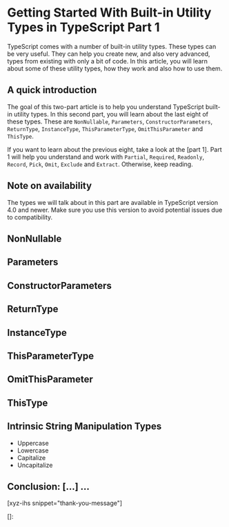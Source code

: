 # Getting Started With Built-in Utility Types in TypeScript Part 1

TypeScript comes with a number of built-in utility types. These types can be very useful. They can help you create new, and also very advanced, types from existing with only a bit of code. In this article, you will learn about some of these utility types, how they work and also how to use them.<!--more-->

<!--
Table of Contents:
-->

## A quick introduction

The goal of this two-part article is to help you understand TypeScript built-in utility types. In this second part, you will learn about the last eight of these types. These are `NonNullable`, `Parameters`, `ConstructorParameters`, `ReturnType`, `InstanceType`, `ThisParameterType`, `OmitThisParameter` and `ThisType`.

If you want to learn about the previous eight, take a look at the [part 1]. Part 1 will help you understand and work with `Partial`, `Required`, `Readonly`, `Record`, `Pick`, `Omit`, `Exclude` and `Extract`. Otherwise, keep reading.

## Note on availability

The types we will talk about in this part are available in TypeScript version 4.0 and newer. Make sure you use this version to avoid potential issues due to compatibility.

## NonNullable<Type>

## Parameters<Type>

## ConstructorParameters<Type>

## ReturnType<Type>

## InstanceType<Type>

## ThisParameterType<Type>

## OmitThisParameter<Type>

## ThisType<Type>

## Intrinsic String Manipulation Types

- Uppercase<StringType>
- Lowercase<StringType>
- Capitalize<StringType>
- Uncapitalize<StringType>

## Conclusion: [...] ...

[xyz-ihs snippet="thank-you-message"]

<!-- ### Links -->

[]:

<!--
### Meta:
-
-->

<!--
### Keywords:
-
-->

<!--
### Resources:
- https://www.typescriptlang.org/docs/handbook/utility-types.html#intrinsic-string-manipulation-types
- https://obaranovskyi.medium.com/typescript-understand-built-in-utility-types-5aa9ea44fe45
- https://medium.com/jspoint/typescript-utility-types-4d9bfc37745c
- https://www.wisdomgeek.com/development/web-development/typescript/using-utility-types-for-transforming-typescript-types/
- https://blog.logrocket.com/using-built-in-utility-types-in-typescript/
- https://www.dslemay.com/blog/2020/04/27/typescript-utility-types-part-1-partial-pick-and-omit
-->

